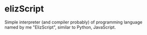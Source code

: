# elizScript
Simple interpreter (and compiler probably) of programming language named by me "ElizScript", similar to Python, JavaScript.
